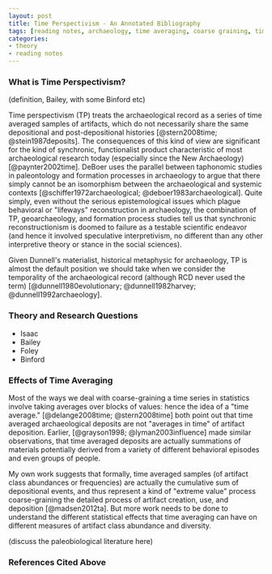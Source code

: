 ```yaml
---
layout: post
title: Time Perspectivism - An Annotated Bibliography
tags: [reading notes, archaeology, time averaging, coarse graining, time perspectivism]
categories: 
- theory
- reading notes
---
```



### What is Time Perspectivism? ###
(definition, Bailey, with some Binford etc)

Time perspectivism (TP) treats the archaeological record as a series of time averaged samples of artifacts, which do not necessarily share the same depositional and post-depositional histories [@stern2008time; @stein1987deposits].  The consequences of this kind of view are significant for the kind of synchronic, functionalist product characteristic of most archaeological research today (especially since the New Archaeology) [@paynter2002time].  DeBoer uses the parallel between taphonomic studies in paleontology and formation processes in archaeology to argue that there simply cannot be an isomorphism between the archaeological and systemic contexts [@schiffer1972archaeological; @deboer1983archaeological].  Quite simply, even without the  serious epistemological issues which plague behavioral or "lifeways" reconstruction in archaeology, the combination of TP, geoarchaeology, and formation process studies tell us that synchronic reconstructionism is doomed to failure as a testable scientific endeavor (and hence it involved speculative interpretivism, no different than any other interpretive theory or stance in the social sciences).  

Given Dunnell's materialist, historical metaphysic for archaeology, TP is almost the default position we should take when we consider the temporality of the archaeological record (although RCD never used the term) [@dunnell1980evolutionary; @dunnell1982harvey; @dunnell1992archaeology].  


### Theory and Research Questions ###

* Isaac
* Bailey
* Foley
* Binford



### Effects of Time Averaging ###
Most of the ways we deal with coarse-graining a time series in statistics involve taking averages over blocks of values:  hence the idea of a "time average."  [@delange2008time; @stern2008time] both point out that time averaged archaeological deposits are not "averages in time" of artifact deposition.  Earlier, [@grayson1998; @lyman2003influence] made similar observations, that time averaged deposits are actually summations of materials potentially derived from a variety of different behavioral episodes and even groups of people.  

My own work suggests that formally, time averaged samples (of artifact class abundances or frequencies) are actually the cumulative sum of depositional events, and thus represent a kind of "extreme value" process coarse-graining the detailed process of artifact creation, use, and deposition [@madsen2012ta].  But more work needs to be done to understand the different statistical effects that time averaging can have on different measures of artifact class abundance and diversity.  

(discuss the paleobiological literature here)


### References Cited Above ###


